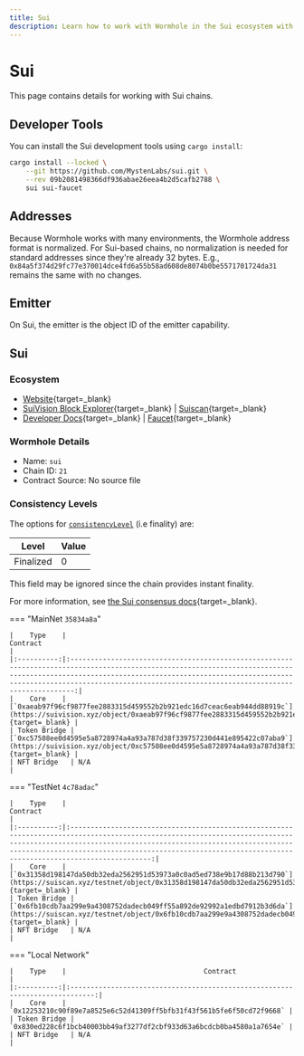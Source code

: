 ```yaml
---
title: Sui
description: Learn how to work with Wormhole in the Sui ecosystem with dev tools, address formats, emitter details, and contract info for MainNet, TestNet, and local networks.
---
```


# Sui

This page contains details for working with Sui chains.

## Developer Tools

You can install the Sui development tools using `cargo install`:

```sh
cargo install --locked \
    --git https://github.com/MystenLabs/sui.git \
    --rev 09b2081498366df936abae26eea4b2d5cafb2788 \
    sui sui-faucet
```

## Addresses

Because Wormhole works with many environments, the Wormhole address format is normalized. For Sui-based chains, no normalization is needed for standard addresses since they're already 32 bytes. E.g., `0x84a5f374d29fc77e370014dce4fd6a55b58ad608de8074b0be5571701724da31` remains the same with no changes.

## Emitter 

On Sui, the emitter is the object ID of the emitter capability.

## Sui

### Ecosystem

- [Website](https://sui.io/){target=_blank}
- [SuiVision Block Explorer](https://suivision.xyz/){target=_blank} | [Suiscan](https://suiscan.xyz/){target=_blank}
- [Developer Docs](https://docs.sui.io/){target=_blank} | [Faucet](https://docs.sui.io/build/faucet){target=_blank}

### Wormhole Details

- Name: `sui`
- Chain ID: `21`
- Contract Source: No source file

### Consistency Levels

The options for [`consistencyLevel`](../../reference/components/core-contracts.md#consistencyLevel) (i.e finality) are:

|Level|Value|
|-----|-----|
|Finalized|0|

This field may be ignored since the chain provides instant finality.

For more information, see [the Sui consensus docs](https://docs.sui.io/concepts/sui-architecture/consensus){target=_blank}.

=== "MainNet `35834a8a`"

    |    Type    |                                                                                                                                         Contract                                                                                                                                         |
    |:----------:|:-----------------------------------------------------------------------------------------------------------------------------------------------------------------------------------------------------------------------------------------------------------------------------------------:|
    |    Core    | [`0xaeab97f96cf9877fee2883315d459552b2b921edc16d7ceac6eab944dd88919c`](https://suivision.xyz/object/0xaeab97f96cf9877fee2883315d459552b2b921edc16d7ceac6eab944dd88919c){target=_blank} |
    | Token Bridge | [`0xc57508ee0d4595e5a8728974a4a93a787d38f339757230d441e895422c07aba9`](https://suivision.xyz/object/0xc57508ee0d4595e5a8728974a4a93a787d38f339757230d441e895422c07aba9){target=_blank} |
    | NFT Bridge   | N/A                                                                                                                                                              |

=== "TestNet `4c78adac`"

    |    Type    |                                                                                                                                                   Contract                                                                                                                                                   |
    |:----------:|:------------------------------------------------------------------------------------------------------------------------------------------------------------------------------------------------------------------------------------------------------------------------------------------------------------:|
    |    Core    | [`0x31358d198147da50db32eda2562951d53973a0c0ad5ed738e9b17d88b213d790`](https://suiscan.xyz/testnet/object/0x31358d198147da50db32eda2562951d53973a0c0ad5ed738e9b17d88b213d790){target=_blank} |
    | Token Bridge | [`0x6fb10cdb7aa299e9a4308752dadecb049ff55a892de92992a1edbd7912b3d6da`](https://suiscan.xyz/testnet/object/0x6fb10cdb7aa299e9a4308752dadecb049ff55a892de92992a1edbd7912b3d6da){target=_blank} |
    | NFT Bridge   | N/A                                                                                                                                                                                  |

=== "Local Network"

    |    Type    |                                  Contract                                   |
    |:----------:|:----------------------------------------------------------------------------:|
    |    Core    | `0x12253210c90f89e7a8525e6c52d41309ff5bfb31f43f561b5fe6f50cd72f9668` |
    | Token Bridge | `0x830ed228c6f1bcb40003bb49af3277df2cbf933d63a6bcdcb0ba4580a1a7654e` |
    | NFT Bridge   | N/A                                                                      |
